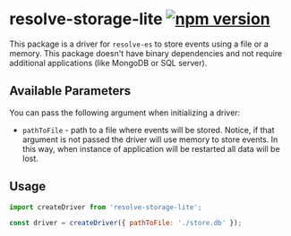 # **resolve-storage-lite** [![npm version](https://badge.fury.io/js/resolve-storage-lite.svg)](https://badge.fury.io/js/resolve-storage-lite)

This package is a driver for `resolve-es` to store events using a file or a memory. This package doesn't have binary dependencies and not require additional applications (like MongoDB or SQL server).

## Available Parameters
You can pass the following argument when initializing a driver:
* `pathToFile` - path to a file where events will be stored. Notice, if that argument is not passed the driver will use memory to store events. In this way, when instance of application will be restarted all data will be lost.

## Usage

```js
import createDriver from 'resolve-storage-lite';

const driver = createDriver({ pathToFile: './store.db' });
```
